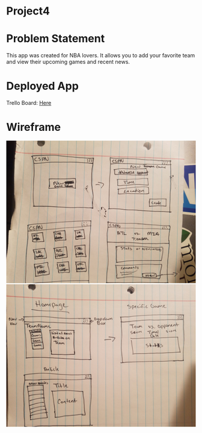 # Project4

# Problem Statement
This app was created for NBA lovers. It allows you to add your favorite team and view their upcoming games and recent news.

# Deployed App
Trello Board: [Here](https://trello.com/b/pz7Xct7H/project4)

# Wireframe
![wireframe](screenshots/project4-wireframe1.jpg)
![wireframe](screenshots/project4-wireframe2.jpg)

